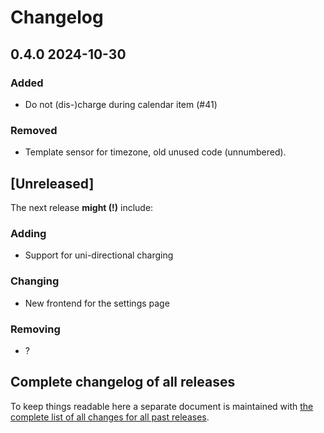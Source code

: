# Changelog

## 0.4.0 2024-10-30

### Added

-  Do not (dis-)charge during calendar item (#41)

### Removed

- Template sensor for timezone, old unused code (unnumbered).



## [Unreleased]

The next release **might (!)** include:

### Adding

- Support for uni-directional charging

### Changing

- New frontend for the settings page

### Removing

- ?


## Complete changelog of all releases

To keep things readable here a separate document is maintained 
with [the complete list of all changes for all past releases](changelog_of_all_releases.md).

&nbsp;